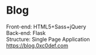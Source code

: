 # Blog
Front-end: HTML5+Sass+jQuery  
Back-end: Flask  
Structure: Single Page Application  
https://blog.0xc0def.com  
